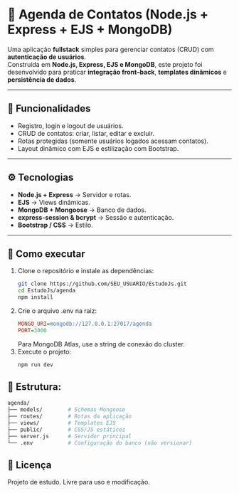 # 📒 Agenda de Contatos (Node.js + Express + EJS + MongoDB)

Uma aplicação **fullstack** simples para gerenciar contatos (CRUD) com **autenticação de usuários**.  
Construída em **Node.js, Express, EJS e MongoDB**, este projeto foi desenvolvido para praticar **integração front–back**, **templates dinâmicos** e **persistência de dados**.

---

## 🎯 Funcionalidades
- Registro, login e logout de usuários.  
- CRUD de contatos: criar, listar, editar e excluir.  
- Rotas protegidas (somente usuários logados acessam contatos).  
- Layout dinâmico com EJS e estilização com Bootstrap.

---

## ⚙️ Tecnologias
- **Node.js + Express** → Servidor e rotas.  
- **EJS** → Views dinâmicas.  
- **MongoDB + Mongoose** → Banco de dados.  
- **express-session & bcrypt** → Sessão e autenticação.  
- **Bootstrap / CSS** → Estilo.

---

## 🚀 Como executar
1. Clone o repositório e instale as dependências:
   ```bash
   git clone https://github.com/SEU_USUARIO/EstudoJs.git
   cd EstudoJs/agenda
   npm install
   ```
2. Crie o arquivo .env na raiz:
   ```ini
   MONGO_URI=mongodb://127.0.0.1:27017/agenda
   PORT=3000
   ```
   Para MongoDB Atlas, use a string de conexão do cluster.
3. Execute o projeto:
   ```bash
   npm run dev
   ```
## 📂 Estrutura:
   ```bash
 agenda/
 ├── models/        # Schemas Mongoose
 ├── routes/        # Rotas da aplicação
 ├── views/         # Templates EJS
 ├── public/        # CSS/JS estáticos
 ├── server.js      # Servidor principal
 └── .env           # Configuração do banco (não versionar)
   ```
## 📜 Licença
Projeto de estudo. Livre para uso e modificação. 
